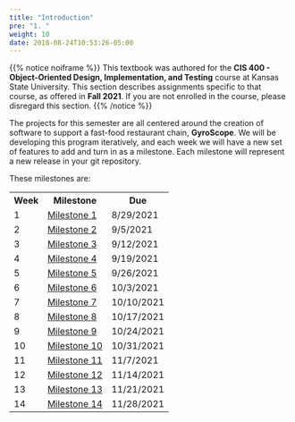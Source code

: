 ```yaml
---
title: "Introduction"
pre: "1. "
weight: 10
date: 2018-08-24T10:53:26-05:00
---
```


{{% notice noiframe %}}
This textbook was authored for the **CIS 400 - Object-Oriented Design, Implementation, and Testing** course at Kansas State University.  This section describes assignments specific to that course, as offered in **Fall 2021**.  If you are not enrolled in the course, please disregard this section.
{{% /notice %}}

The projects for this semester are all centered around the creation of software to support a fast-food restaurant chain, **GyroScope**. We will be developing this program iteratively, and each week we will have a new set of features to add and turn in as a milestone. Each milestone will represent a new release in your git repository.

These milestones are:

<table>
  <tr>
    <th>Week</th>
    <th>Milestone</th>
    <th>Due</th>
  </tr>
  <tr>
    <td>1</td>
    <td><a href="{{% ref "d-milestones-f21/03-milestone-1" %}}">Milestone 1</a></td>
    <td>8/29/2021</td>
  </tr>

  <tr>
    <td>2</td>
    <td><a href="{{% ref "d-milestones-f21/04-milestone-2" %}}">Milestone 2</a></td>
    <td>9/5/2021</td>
  </tr>
  <tr>
    <td>3</td>
    <td><a href="{{% ref "d-milestones-f21/05-milestone-3" %}}">Milestone 3</a></td>
    <td>9/12/2021</td>
  </tr>
  <tr>
    <td>4</td>
    <td><a href="{{% ref "d-milestones-f21/06-milestone-4" %}}">Milestone 4</a></td>
    <td>9/19/2021</td>
  </tr>
  <tr>
    <td>5</td>
    <td><a href="{{% ref "d-milestones-f21/07-milestone-5" %}}">Milestone 5</a></td>
    <td>9/26/2021</td>
  </tr>

  
  <tr>
    <td>6</td>
    <td><a href="{{% ref "d-milestones-f21/08-milestone-6" %}}">Milestone 6</a></td>
    <td>10/3/2021</td>
  </tr>
  <tr>
    <td>7</td>
    <td><a href="{{% ref "d-milestones-f21/09-milestone-7" %}}">Milestone 7</a></td>
    <td>10/10/2021</td>
  </tr>
  <tr>
    <td>8</td>
    <td><a href="{{% ref "d-milestones-f21/10-milestone-8" %}}">Milestone 8</a></td>
    <td>10/17/2021</td>
  </tr>
  <tr>
    <td>9</td>
    <td><a href="{{% ref "d-milestones-f21/11-milestone-9" %}}">Milestone 9</a></td>
    <td>10/24/2021</td>
  </tr>
  <tr>
    <td>10</td>
    <td><a href="{{% ref "d-milestones-f21/12-milestone-10" %}}">Milestone 10</a></td>
    <td>10/31/2021</td>
  </tr>

  <tr>
    <td>11</td>
    <td><a href="{{% ref "d-milestones-f21/13-milestone-11" %}}">Milestone 11</a></td>
    <td>11/7/2021</td>
  </tr>
  <tr>
    <td>12</td>
    <td><a href="{{% ref "d-milestones-f21/14-milestone-12" %}}">Milestone 12</a></td>
    <td>11/14/2021</td>
  </tr>
  <tr>
    <td>13</td>
    <td><a href="{{% ref "d-milestones-f21/15-milestone-13" %}}">Milestone 13</a></td>
    <td>11/21/2021</td>
  </tr>
  <tr>
    <td>14</td>
    <td><a href="{{% ref "d-milestones-f21/16-milestone-14" %}}">Milestone 14</a></td>
    <td>11/28/2021</td>
  </tr>

</table>